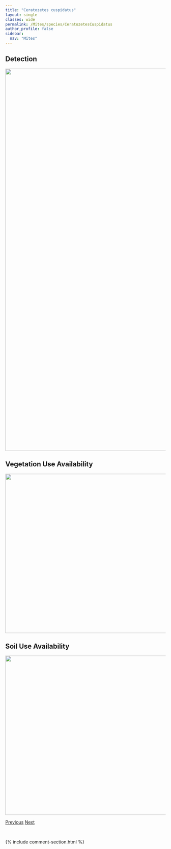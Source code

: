 ```yaml
---
title: "Ceratozetes cuspidatus"
layout: single
classes: wide
permalink: /Mites/species/CeratozetesCuspidatus
author_profile: false
sidebar:
  nav: "Mites"
---
```


<h2>Detection</h2>

<a href="https://drive.google.com/uc?export=view&id=1zdmIyqxqcXOLsateeVZ6Omvfe1C9JOyh">
<img src="https://drive.google.com/uc?export=view&id=1zdmIyqxqcXOLsateeVZ6Omvfe1C9JOyh" height = "1200" width = "800">
</a>


<h2>Vegetation Use Availability</h2>

<a href="https://drive.google.com/uc?export=view&id=1EUH6xBtmukAQlEq0roXKTjVJoHfCst5A">
<img src="https://drive.google.com/uc?export=view&id=1EUH6xBtmukAQlEq0roXKTjVJoHfCst5A" height = "500" width = "1000">
</a>


<h2>Soil Use Availability</h2>

<a href="https://drive.google.com/uc?export=view&id=1-abYna7v15jaV4vRKttvLAvUjqsMY4Ff">
<img src="https://drive.google.com/uc?export=view&id=1-abYna7v15jaV4vRKttvLAvUjqsMY4Ff" height = "500" width = "1000">
</a>


<a href="/DevelopmentWebsite/Mites/species/CeratoppiaQuadridentataArctica" class="pagination--pager" title="Ceratoppia quadridentata arctica">Previous</a> <a href="/DevelopmentWebsite/Mites/species/CeratozetesEnodis" class="pagination--pager" title="Ceratozetes enodis">Next</a>

<p>&nbsp;</p>

{% include comment-section.html %}
